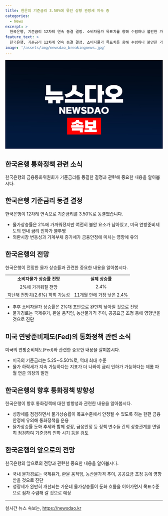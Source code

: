 ```yaml
---
title: 한은의 기준금리 3.50%에 묶인 상황 관망세 지속 중
categories:
  - News
excerpt: >
  한국은행, 기준금리 12차례 연속 동결 결정. 소비자물가 목표치를 향해 수렴하나 불안한 가계대출과 미 연준의 불투명한 금리인하로 관망세 유지. 미 연준의 조용한 태도와 글로벌 경제의 성장둔화에도 불구하고 선방. 미 연준의 기준금리는 5.25∼5.50%로 역대 최대 수준에 머물러, 한국은행은 물가상승률 둔화 추세와 성장, 금융안정 등 정책 변수들 간의 상충관계를 면밀히 점검하고 있다.
feature_text: >
  한국은행, 기준금리 12차례 연속 동결 결정. 소비자물가 목표치를 향해 수렴하나 불안한 가계대출과 미 연준의 불투명한 금리인하로 관망세 유지. 미 연준의 조용한 태도와 글로벌 경제의 성장둔화에도 불구하고 선방. 미 연준의 기준금리는 5.25∼5.50%로 역대 최대 수준에 머물러, 한국은행은 물가상승률 둔화 추세와 성장, 금융안정 등 정책 변수들 간의 상충관계를 면밀히 점검하고 있다.
image: '/assets/img/newsdao_breakingnews.jpg'
---
```


<p><img src="/assets/img/newsdao_breakingnews.jpg" alt="bookingtag 속보" /></p>

<h2 data-ke-size="size26">한국은행 통화정책 관련 소식</h2>

<p data-ke-size="size16">한국은행의 금융통화위원회가 기준금리를 동결한 결정과 관련해 중요한 내용을 알아봅시다.</p>

<h2 data-ke-size="size24">한국은행 기준금리 동결 결정</h2>

<p data-ke-size="size16">한국은행이 12차례 연속으로 기준금리를 3.50%로 동결했습니다.</p>

<ul>
    <li>물가상승률은 2%에 가까워졌지만 여전히 불안 요소가 남아있고, 미국 연방준비제도의 연내 금리 인하가 불투명</li>
    <li>외환시장 변동성과 가계부채 증가세가 금융안정에 미치는 영향에 유의</li>
</ul>

<h2 data-ke-size="size24">한국은행의 전망</h2>

<p data-ke-size="size16">한국은행이 전망한 물가 상승률과 관련한 중요한 내용을 알아봅시다.</p>

<table>
  <tr>
    <td style="text-align: center; height: 17px;"><b>소비자물가 상승률 전망</b></td>
    <td style="text-align: center; height: 17px;"><b>실제 상승률</b></td>
  </tr>
  <tr>
    <td style="text-align: center; height: 17px;">2%에 가까워질 전망</td>
    <td style="text-align: center; height: 17px;">2.4%</td>
  </tr>
  <tr>
    <td style="text-align: center; height: 17px;">지난해 전망치(2.6%) 하회 가능성</td>
    <td style="text-align: center; height: 17px;">11개월 만에 가장 낮은 2.4%</td>
  </tr>
</table>

<ul>
    <li>추후 소비자물가 상승률은 2%대 초반으로 완만히 낮아질 것으로 전망</li>
    <li>물가경로는 국제유가, 환율 움직임, 농산물가격 추이, 공공요금 조정 등에 영향받을 것으로 진단</li>
</ul>

<h2 data-ke-size="size24">미국 연방준비제도(Fed)의 통화정책 관련 소식</h2>

<p data-ke-size="size16">미국의 연방준비제도(Fed)와 관련한 중요한 내용을 살펴봅시다.</p>

<ul>
    <li>미국의 기준금리는 5.25∼5.50%로, 역대 최대 수준</li>
    <li>물가 하락세가 지속 가능하다는 지표가 더 나와야 금리 인하가 가능하다는 제롬 파월 연준 의장의 발언</li>
</ul>

<h2 data-ke-size="size24">한국은행의 향후 통화정책 방향성</h2>

<p data-ke-size="size16">한국은행이 향후 통화정책에 대한 방향성과 관련한 내용을 알아봅시다.</p>

<ul>
    <li>성장세를 점검하면서 물가상승률이 목표수준에서 안정될 수 있도록 하는 한편 금융안정에 유의해 통화정책을 운용</li>
    <li>물가상승률 둔화 추세와 함께 성장, 금융안정 등 정책 변수들 간의 상충관계를 면밀히 점검하여 기준금리 인하 시기 등을 검토</li>
</ul>

<h2 data-ke-size="size24">한국은행의 앞으로의 전망</h2>

<p data-ke-size="size16">한국은행의 앞으로의 전망과 관련한 중요한 내용을 알아봅시다.</p>

<ul>
    <li>국내 물가경로는 국제유가, 환율 움직임, 농산물가격 추이, 공공요금 조정 등에 영향받을 것으로 진단</li>
    <li>성장세가 완만히 개선되는 가운데 물가상승률이 둔화 흐름을 이어가면서 목표수준으로 점차 수렴해 갈 것으로 예상</li>
</ul>

<hr>
실시간 뉴스 속보는, <a href="https://newsdao.kr" rel="dofollow">https://newsdao.kr</a>



